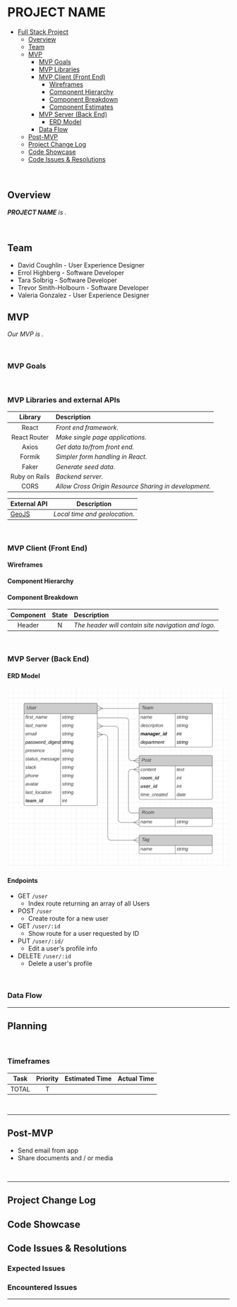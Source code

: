 # PROJECT NAME


- [Full Stack Project](#Full-Stack-Project)
  - [Overview](#Overview)
  - [Team](#Team)
  - [MVP](#MVP)
    - [MVP Goals](#MVP-Goals)
    - [MVP Libraries](#MVP-Libraries)
    - [MVP Client (Front End)](#MVP-Client-Front-End)
      - [Wireframes](#Wireframes)
      - [Component Hierarchy](#Component-Hierarchy)
      - [Component Breakdown](#Component-Breakdown)
      - [Component Estimates](#Component-Estimates)
    - [MVP Server (Back End)](#MVP-Server-Back-End)
      - [ERD Model](#ERD-Model)
    - [Data Flow](#Data-Flow)
  - [Post-MVP](#Post-MVP)
  - [Project Change Log](#Project-Change-Log)
  - [Code Showcase](#Code-Showcase)
  - [Code Issues & Resolutions](#Code-Issues--Resolutions)


<br>

## Overview

_**PROJECT NAME** is ._

<br>

## Team

- David Coughlin - User Experience Designer
- Errol Highberg - Software Developer
- Tara Solbrig - Software Developer
- Trevor Smith-Holbourn - Software Developer
- Valeria Gonzalez - User Experience Designer


## MVP

_Our MVP is ._

<br>

### MVP Goals


<br>

### MVP Libraries and external APIs


|     Library      | Description                                |
| :--------------: | :----------------------------------------- |
| React            | _Front end framework._
|   React Router   | _Make single page applications._ |
|     Axios        | _Get data to/from front end._ |
|      Formik      | _Simpler form handling in React._           |
|    Faker         | _Generate seed data._          |
| Ruby on Rails    | _Backend server._ |
| CORS             | _Allow Cross Origin Resource Sharing in development._ |


|  External API    | Description |
| --- | --- |
| [GeoJS](https://geojs.io) | _Local time and geolocation._ |


<br>

### MVP Client (Front End)

#### Wireframes


#### Component Hierarchy



#### Component Breakdown

|  Component   | State | Description                                                      |
| :----------: | :---: | :--------------------------------------------------------------- |
|    Header    |   N   | _The header will contain site navigation and logo._|



<br>

### MVP Server (Back End)

#### ERD Model
![ERD Model](./erd.png)


#### Endpoints

- GET `/user`
	- Index route returning an array of all Users
- POST `/user`
	- Create route for a new user
- GET `/user/:id`
  - Show route for a user requested by ID
- PUT `/user/:id/`
  - Edit a user's profile info
- DELETE `/user/:id`
  - Delete a user's profile

<br>

### Data Flow

***

## Planning
<br>

### Timeframes


| Task                | Priority | Estimated Time | Actual Time |
| ------------------- | :------: | :------------: | :---------: |
| TOTAL | T |  |  |


<br>

***

## Post-MVP

- Send email from app
- Share documents and / or media


<br>

***

## Project Change Log



## Code Showcase



## Code Issues & Resolutions

### Expected Issues



### Encountered Issues



***
